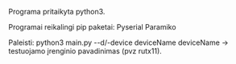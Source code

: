 Programa pritaikyta python3.

Programai reikalingi pip paketai:
Pyserial
Paramiko

Paleisti: python3 main.py --d/-device deviceName
deviceName -> testuojamo įrenginio pavadinimas (pvz rutx11).